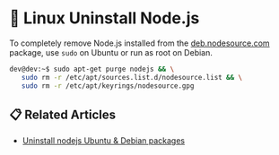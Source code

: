 # 💭 Linux Uninstall Node.js

To completely remove Node.js installed from the [deb.nodesource.com](http://deb.nodesource.com/) package, use `sudo` on Ubuntu or run as root on Debian.

```bash
dev@dev:~$ sudo apt-get purge nodejs && \
   sudo rm -r /etc/apt/sources.list.d/nodesource.list && \
   sudo rm -r /etc/apt/keyrings/nodesource.gpg
```

## 📋 Related Articles
- [Uninstall nodejs Ubuntu & Debian packages](https://github.com/nodesource/distributions#uninstall-nodejs-ubuntu--debian-packages)